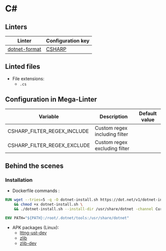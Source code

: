 <!-- markdownlint-disable MD003 MD020 MD033 MD041 -->
<!-- Generated by .automation/build.py, please do not update manually -->
<!-- Instead, update descriptor file at https://github.com/nvuillam/mega-linter/tree/master/megalinter/descriptors/csharp.yml -->
# C#

## Linters

| Linter                                   | Configuration key                 |
|------------------------------------------|-----------------------------------|
| [dotnet-format](csharp_dotnet_format.md) | [CSHARP](csharp_dotnet_format.md) |

## Linted files

- File extensions:
  - `.cs`

## Configuration in Mega-Linter

| Variable                    | Description                   | Default value |
|-----------------------------|-------------------------------|---------------|
| CSHARP_FILTER_REGEX_INCLUDE | Custom regex including filter |               |
| CSHARP_FILTER_REGEX_EXCLUDE | Custom regex excluding filter |               |


## Behind the scenes

### Installation

- Dockerfile commands :
```dockerfile
RUN wget --tries=5 -q -O dotnet-install.sh https://dot.net/v1/dotnet-install.sh \
    && chmod +x dotnet-install.sh \
    && ./dotnet-install.sh --install-dir /usr/share/dotnet -channel Current -version latest

ENV PATH="${PATH}:/root/.dotnet/tools:/usr/share/dotnet"
```

- APK packages (Linux):
  - [lttng-ust-dev](https://pkgs.alpinelinux.org/packages?branch=edge&name=lttng-ust-dev)
  - [zlib](https://pkgs.alpinelinux.org/packages?branch=edge&name=zlib)
  - [zlib-dev](https://pkgs.alpinelinux.org/packages?branch=edge&name=zlib-dev)
